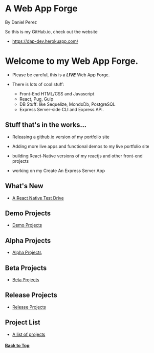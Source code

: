 # A Web App Forge
By Daniel Perez

So this is my GitHub.io, check out the website
- https://dap-dev.herokuapp.com/

# Welcome to my Web App Forge.

  - Please be careful, this is a ***LIVE*** Web App Forge.

  - There is lots of cool stuff:
    - Front-End HTML/CSS and Javascript
    - React, Pug, Gulp
    - DB Stuff: like Sequelize, MondoDb, PostgreSQL
    - Express Server-side CLI and Express API.

## Stuff that's in the works...

  - Releasing a github.io version of my portfolio site

  - Adding more live apps and functional demos to my live
  portfolio site

  - building React-Native versions of my reactjs and other front-end projects

  - working on my Create An Express Server App

## What's New
  - [A React Native Test Drive](https://github.com/pereznetworks/AReactNativeTestDrive)

## Demo Projects
  - [Demo Projects](demoprojects.md)

## Alpha Projects
  - [Alpha Projects](alphaprojects.md)

## Beta Projects
  - [Beta Projects](betaprojects.md)

## Release Projects
  - [Release Projects](ReleaseProjects.md)

## Project List
  - [A list of projects](projectlist.md)
  
#### [Back to Top](#a-web-app-forge)
